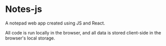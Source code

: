 # Notes-js

A notepad web app created using JS and React.  

All code is run locally in the browser, and all data is stored client-side in the browser's local storage.